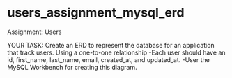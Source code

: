 # users_assignment_mysql_erd

Assignment: Users

YOUR TASK: Create an ERD to represent the database for an application that track users. Using a one-to-one relationship
	-Each user should have an id, first_name, last_name, email, created_at, and updated_at.
 	-User the MySQL Workbench for creating this diagram.
